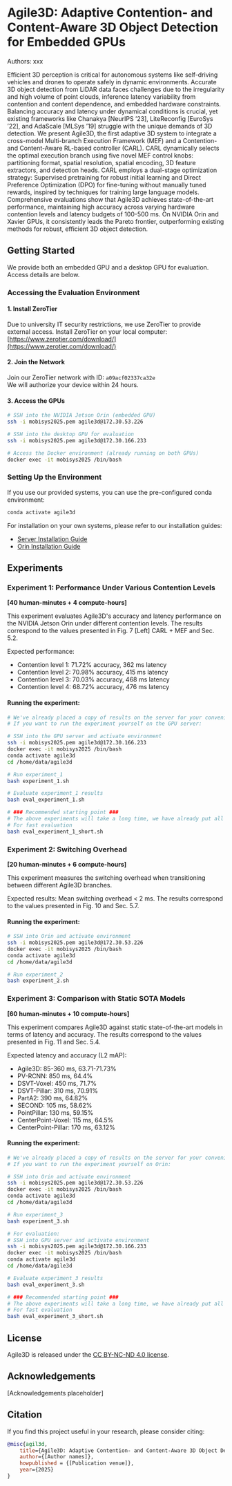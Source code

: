 # Agile3D: Adaptive Contention- and Content-Aware 3D Object Detection for Embedded GPUs

Authors: xxx

Efficient 3D perception is critical for autonomous systems like self-driving vehicles and drones to operate safely in dynamic environments. Accurate 3D object detection from LiDAR data faces challenges due to the irregularity and high volume of point clouds, inference latency variability from contention and content dependence, and embedded hardware constraints. Balancing accuracy and latency under dynamical conditions is crucial, yet existing frameworks like Chanakya [NeurIPS ’23], LiteReconfig [EuroSys ’22], and AdaScale [MLSys ’19] struggle with the unique demands of 3D detection. We present Agile3D, the first adaptive 3D system to integrate a cross-model Multi-branch Execution Framework (MEF) and a Contention- and Content-Aware RL-based controller (CARL). CARL dynamically selects the optimal execution branch using five novel MEF control knobs: partitioning format, spatial resolution, spatial encoding, 3D feature extractors, and detection heads. CARL employs a dual-stage optimization strategy: Supervised pretraining for robust initial learning and Direct Preference Optimization (DPO) for fine-tuning without manually tuned rewards, inspired by techniques for training large language models. Comprehensive evaluations show that Agile3D achieves state-of-the-art performance, maintaining high accuracy across varying hardware contention levels and latency budgets of 100-500 ms. On NVIDIA Orin and Xavier GPUs, it consistently leads the Pareto frontier, outperforming existing methods for robust, efficient 3D object detection.



## Getting Started

We provide both an embedded GPU and a desktop GPU for evaluation. Access details are below.

### Accessing the Evaluation Environment

#### 1. Install ZeroTier

Due to university IT security restrictions, we use ZeroTier to provide external access.
Install ZeroTier on your local computer: [https://www.zerotier.com/download/](https://www.zerotier.com/download/)

#### 2. Join the Network

Join our ZeroTier network with ID: `a09acf02337ca32e`  
We will authorize your device within 24 hours.

#### 3. Access the GPUs

```bash
# SSH into the NVIDIA Jetson Orin (embedded GPU)
ssh -i mobisys2025.pem agile3d@172.30.53.226

# SSH into the desktop GPU for evaluation
ssh -i mobisys2025.pem agile3d@172.30.166.233

# Access the Docker environment (already running on both GPUs)
docker exec -it mobisys2025 /bin/bash
```

### Setting Up the Environment

If you use our provided systems, you can use the pre-configured conda environment:
```bash
conda activate agile3d
```

For installation on your own systems, please refer to our installation guides:
- [Server Installation Guide](INSTALL_Server.md)
- [Orin Installation Guide](INSTALL_Orin.md)

## Experiments

### Experiment 1: Performance Under Various Contention Levels
**[40 human-minutes + 4 compute-hours]**

This experiment evaluates Agile3D's accuracy and latency performance on the NVIDIA Jetson Orin under different contention levels. The results correspond to the values presented in Fig. 7 [Left] CARL + MEF and Sec. 5.2.

Expected performance:
- Contention level 1: 71.72% accuracy, 362 ms latency
- Contention level 2: 70.98% accuracy, 415 ms latency
- Contention level 3: 70.03% accuracy, 468 ms latency
- Contention level 4: 68.72% accuracy, 476 ms latency

#### Running the experiment:

```bash
# We've already placed a copy of results on the server for your convenience
# If you want to run the experiment yourself on the GPU server:

# SSH into the GPU server and activate environment
ssh -i mobisys2025.pem agile3d@172.30.166.233
docker exec -it mobisys2025 /bin/bash
conda activate agile3d
cd /home/data/agile3d

# Run experiment_1
bash experiment_1.sh

# Evaluate experiment_1 results
bash eval_experiment_1.sh

# ### Recommended starting point ###
# The above experiments will take a long time, we have already put all the results on the server
# For fast evaluation
bash eval_experiment_1_short.sh
```

### Experiment 2: Switching Overhead
**[20 human-minutes + 6 compute-hours]**

This experiment measures the switching overhead when transitioning between different Agile3D branches.

Expected results: Mean switching overhead < 2 ms. The results correspond to the values presented in Fig. 10 and Sec. 5.7.

#### Running the experiment:

```bash
# SSH into Orin and activate environment
ssh -i mobisys2025.pem agile3d@172.30.53.226
docker exec -it mobisys2025 /bin/bash
conda activate agile3d
cd /home/data/agile3d

# Run experiment_2
bash experiment_2.sh
```

### Experiment 3: Comparison with Static SOTA Models
**[60 human-minutes + 10 compute-hours]**

This experiment compares Agile3D against static state-of-the-art models in terms of latency and accuracy.
The results correspond to the values presented in Fig. 11 and Sec. 5.4.

Expected latency and accuracy (L2 mAP):
- Agile3D: 85-360 ms, 63.71-71.73%
- PV-RCNN: 850 ms, 64.4%
- DSVT-Voxel: 450 ms, 71.7%
- DSVT-Pillar: 310 ms, 70.91%
- PartA2: 390 ms, 64.82%
- SECOND: 105 ms, 58.62%
- PointPillar: 130 ms, 59.15%
- CenterPoint-Voxel: 115 ms, 64.5%
- CenterPoint-Pillar: 170 ms, 63.12%

#### Running the experiment:

```bash
# We've already placed a copy of results on the server for your convenience
# If you want to run the experiment yourself on Orin:

# SSH into Orin and activate environment
ssh -i mobisys2025.pem agile3d@172.30.53.226
docker exec -it mobisys2025 /bin/bash
conda activate agile3d
cd /home/data/agile3d

# Run experiment_3
bash experiment_3.sh

# For evaluation:
# SSH into GPU server and activate environment
ssh -i mobisys2025.pem agile3d@172.30.166.233
docker exec -it mobisys2025 /bin/bash
conda activate agile3d
cd /home/data/agile3d

# Evaluate experiment_3 results
bash eval_experiment_3.sh

# ### Recommended starting point ###
# The above experiments will take a long time, we have already put all the results on the server
# For fast evaluation
bash eval_experiment_3_short.sh
```

## License

Agile3D is released under the [CC BY-NC-ND 4.0 license](LICENSE).

## Acknowledgements

[Acknowledgements placeholder]

## Citation

If you find this project useful in your research, please consider citing:

```bibtex
@misc{agil3d,
    title={Agile3D: Adaptive Contention- and Content-Aware 3D Object Detection for Embedded GPUs},
    author={[Author names]},
    howpublished = {[Publication venue]},
    year={2025}
}
```

